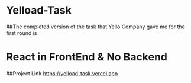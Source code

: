 # Yelload-Task
##The completed version of the task that Yello Company gave me for the first round is

# React in FrontEnd & No Backend


##Project Link
 https://yelload-task.vercel.app
